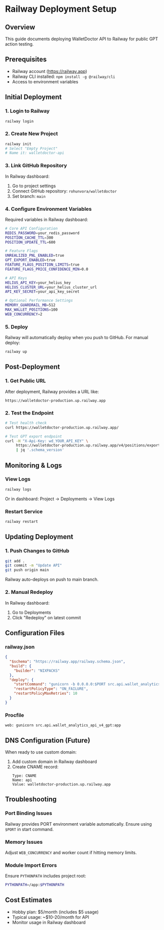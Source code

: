 # Railway Deployment Setup

## Overview
This guide documents deploying WalletDoctor API to Railway for public GPT action testing.

## Prerequisites
- Railway account (https://railway.app)
- Railway CLI installed: `npm install -g @railway/cli`
- Access to environment variables

## Initial Deployment

### 1. Login to Railway
```bash
railway login
```

### 2. Create New Project
```bash
railway init
# Select "Empty Project"
# Name it: walletdoctor-api
```

### 3. Link GitHub Repository
In Railway dashboard:
1. Go to project settings
2. Connect GitHub repository: `rohunvora/walletdoctor`
3. Set branch: `main`

### 4. Configure Environment Variables

Required variables in Railway dashboard:

```bash
# Core API Configuration
REDIS_PASSWORD=your_redis_password
POSITION_CACHE_TTL=300
POSITION_UPDATE_TTL=600

# Feature Flags
UNREALIZED_PNL_ENABLED=true
GPT_EXPORT_ENABLED=true
FEATURE_FLAGS_POSITION_LIMITS=true
FEATURE_FLAGS_PRICE_CONFIDENCE_MIN=0.0

# API Keys
HELIUS_API_KEY=your_helius_key
HELIUS_CLUSTER_URL=your_helius_cluster_url
API_KEY_SECRET=your_api_key_secret

# Optional Performance Settings
MEMORY_GUARDRAIL_MB=512
MAX_WALLET_POSITIONS=100
WEB_CONCURRENCY=2
```

### 5. Deploy
Railway will automatically deploy when you push to GitHub. For manual deploy:

```bash
railway up
```

## Post-Deployment

### 1. Get Public URL
After deployment, Railway provides a URL like:
```
https://walletdoctor-production.up.railway.app
```

### 2. Test the Endpoint
```bash
# Test health check
curl https://walletdoctor-production.up.railway.app/

# Test GPT export endpoint
curl -H "X-Api-Key: wd_YOUR_API_KEY" \
     https://walletdoctor-production.up.railway.app/v4/positions/export-gpt/3JoVBiQEA2QKsq7TzW5ez5jVRtbbYgTNijoZzp5qgkr2 \
     | jq '.schema_version'
```

## Monitoring & Logs

### View Logs
```bash
railway logs
```

Or in dashboard: Project → Deployments → View Logs

### Restart Service
```bash
railway restart
```

## Updating Deployment

### 1. Push Changes to GitHub
```bash
git add .
git commit -m "Update API"
git push origin main
```

Railway auto-deploys on push to main branch.

### 2. Manual Redeploy
In Railway dashboard:
1. Go to Deployments
2. Click "Redeploy" on latest commit

## Configuration Files

### railway.json
```json
{
  "$schema": "https://railway.app/railway.schema.json",
  "build": {
    "builder": "NIXPACKS"
  },
  "deploy": {
    "startCommand": "gunicorn -b 0.0.0.0:$PORT src.api.wallet_analytics_api_v4_gpt:app --timeout 120 --workers 2",
    "restartPolicyType": "ON_FAILURE",
    "restartPolicyMaxRetries": 10
  }
}
```

### Procfile
```
web: gunicorn src.api.wallet_analytics_api_v4_gpt:app
```

## DNS Configuration (Future)

When ready to use custom domain:

1. Add custom domain in Railway dashboard
2. Create CNAME record:
   ```
   Type: CNAME
   Name: api
   Value: walletdoctor-production.up.railway.app
   ```

## Troubleshooting

### Port Binding Issues
Railway provides PORT environment variable automatically. Ensure using `$PORT` in start command.

### Memory Issues
Adjust `WEB_CONCURRENCY` and worker count if hitting memory limits.

### Module Import Errors
Ensure `PYTHONPATH` includes project root:
```bash
PYTHONPATH=/app:$PYTHONPATH
```

## Cost Estimates
- Hobby plan: $5/month (includes $5 usage)
- Typical usage: ~$10-20/month for API
- Monitor usage in Railway dashboard 